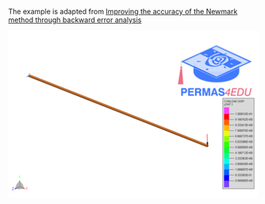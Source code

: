The example is adapted from [Improving the accuracy of the Newmark method through backward error analysis](https://doi.org/10.1007/s00466-024-02580-3)

![Cantilever beam](cantilever_beam.png)

